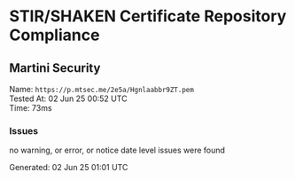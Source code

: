 # STIR/SHAKEN Certificate Repository Compliance

## Martini Security

Name: `https://p.mtsec.me/2e5a/Hgnlaabbr9ZT.pem`\
Tested At: 02 Jun 25 00:52 UTC\
Time: 73ms

### Issues

no warning, or error, or notice date level issues were found

Generated: 02 Jun 25 01:01 UTC